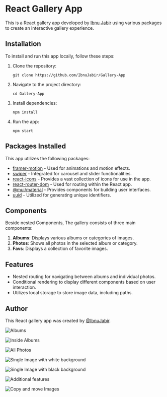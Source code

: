 # React Gallery App

This is a React gallery app developed by [Ibnu Jabir](https://github.com/IbnuJabir) using various packages to create an interactive gallery experience.

## Installation

To install and run this app locally, follow these steps:

1. Clone the repository:
   ```
   git clone https://github.com/IbnuJabir/Gallery-App
   ```

2. Navigate to the project directory:
   ```
   cd Gallery-App
   ```

3. Install dependencies:
   ```
   npm install
   ```

4. Run the app:
   ```
   npm start
   ```

## Packages Installed

This app utilizes the following packages:

- [framer-motion](https://www.npmjs.com/package/framer-motion) - Used for animations and motion effects.
- [swiper](https://swiperjs.com/react) - Integrated for carousel and slider functionalities.
- [react-icons](https://www.npmjs.com/package/react-icons) - Provides a vast collection of icons for use in the app.
- [react-router-dom](https://www.npmjs.com/package/react-router-dom) - Used for routing within the React app.
- [@mui/material](https://mui.com/) - Provides components for building user interfaces.
- [uuid](https://www.npmjs.com/package/uuid) - Utilized for generating unique identifiers.

## Components

Beside nested Components, The gallery consists of three main components:

1. **Albums**: Displays various albums or categories of images.
2. **Photos**: Shows all photos in the selected album or category.
3. **Favs**: Displays a collection of favorite images.

## Features

- Nested routing for navigating between albums and individual photos.
- Conditional rendering to display different components based on user interaction.
- Utilizes local storage to store image data, including paths.

## Author

This React gallery app was created by [@IbnuJabir](https://github.com/IbnuJabir).

![Albums](https://github.com/IbnuJabir/Gallery-App/assets/133161679/b11d69ee-7503-43f7-860f-24cef2e8c65f)

![Inside Albums](https://github.com/IbnuJabir/Gallery-App/assets/133161679/c5289f35-5618-47c6-90e5-3d6dfda267b6)

![All Photos](https://github.com/IbnuJabir/Gallery-App/assets/133161679/a0652d96-18b7-4ffe-ac46-a8f505d91e44)

![Single Image with white background](https://github.com/IbnuJabir/Gallery-App/assets/133161679/90c66167-46b5-418c-8540-9f2e5462024f)

![Single Image with black background](https://github.com/IbnuJabir/Gallery-App/assets/133161679/5649ace4-8e96-408f-9443-0a0eeb2d7436)

![Additional features](https://github.com/IbnuJabir/Gallery-App/assets/133161679/49f0d821-d194-499a-bbaa-f30f0508bac3)

![Copy and move Images](https://github.com/IbnuJabir/Gallery-App/assets/133161679/6fccf36f-9bc2-4a3b-9ecd-cee31d8ac4d2)

